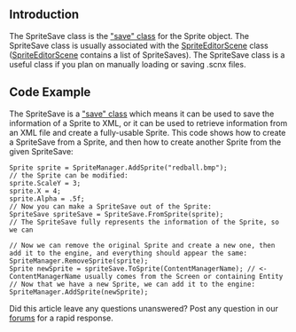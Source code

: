 ## Introduction

The SpriteSave class is the ["save" class](/frb/docs/index.php?title=Tutorials:Save_Classes.md "Tutorials:Save Classes") for the Sprite object. The SpriteSave class is usually associated with the [SpriteEditorScene](/frb/docs/index.php?title=FlatRedBall.Content.SpriteEditorScene.md "FlatRedBall.Content.SpriteEditorScene") class ([SpriteEditorScene](/frb/docs/index.php?title=FlatRedBall.Content.SpriteEditorScene.md "FlatRedBall.Content.SpriteEditorScene") contains a list of SpriteSaves). The SpriteSave class is a useful class if you plan on manually loading or saving .scnx files.

## Code Example

The SpriteSave is a ["save" class](/frb/docs/index.php?title=Tutorials:Save_Classes.md "Tutorials:Save Classes") which means it can be used to save the information of a Sprite to XML, or it can be used to retrieve information from an XML file and create a fully-usable Sprite. This code shows how to create a SpriteSave from a Sprite, and then how to create another Sprite from the given SpriteSave:

    Sprite sprite = SpriteManager.AddSprite("redball.bmp");
    // the Sprite can be modified:
    sprite.ScaleY = 3;
    sprite.X = 4;
    sprite.Alpha = .5f;
    // Now you can make a SpriteSave out of the Sprite:
    SpriteSave spriteSave = SpriteSave.FromSprite(sprite);
    // The SpriteSave fully represents the information of the Sprite, so we can 

    // Now we can remove the original Sprite and create a new one, then add it to the engine, and everything should appear the same:
    SpriteManager.RemoveSprite(sprite);
    Sprite newSprite = spriteSave.ToSprite(ContentManagerName); // <- ContentManagerName usually comes from the Screen or containing Entity
    // Now that we have a new Sprite, we can add it to the engine:
    SpriteManager.AddSprite(newSprite);

Did this article leave any questions unanswered? Post any question in our [forums](/frb/forum.md) for a rapid response.
